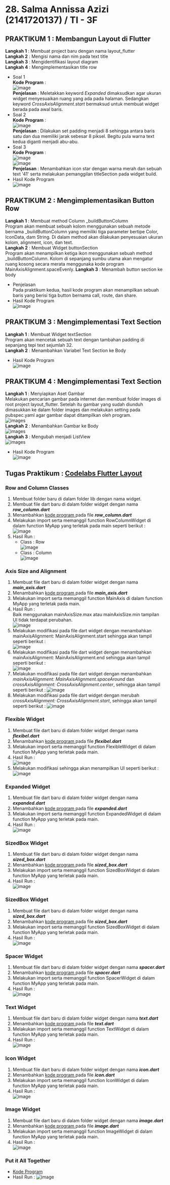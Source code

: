 # **28. Salma Annissa Azizi (2141720137) / TI - 3F**

## **<b>PRAKTIKUM 1 : Membangun Layout di Flutter</b>**

**Langkah 1** : Membuat project baru dengan nama layout_flutter </br>
**Langkah 2** : Mengisi nama dan nim pada text title </br>
**Langkah 3** : Mengidentifikasi layout diagram </br>
**Langkah 4** : Mengimplementasikan title row </br>
- Soal 1 </br>
    **Kode Program** : </br> ![image](docs/p1_soal1.PNG) </br>
    **Penjelasan** : Meletakkan keyword *Expanded* dimaksudkan agar ukuran widget menyesuaikan ruang yang ada pada halaman. Sedangkan keyword *CrossAxisAlignment.start* bermaksud untuk membuat widget berada pada awal baris.
- Soal 2 </br>
    **Kode Program** : </br> ![image](docs/p1_soal2.PNG) </br>
    **Penjelasan** : Dilakukan set padding menjadi 8 sehingga antara baris satu dan dua memiliki jarak sebesar 8 piksel. Begitu pula warna text kedua diganti menjadi abu-abu.
- Soal 3 </br>
    **Kode Program** : </br> ![image](docs/p1_soal3a.PNG) </br>
    ![image](docs/p1_soal3b.PNG) </br>
    **Penjelasan** : Menambahkan icon star dengan warna merah dan sebuah text '41' serta melakukan pemanggilan titleSection pada widget build.
- Hasil Kode Program </br>
![image](docs/p1_hasil.PNG) </br>

## **<b>PRAKTIKUM 2 : Mengimplementasikan Button Row</b>**
**Langkah 1** : Membuat method Column _buildButtonColumn </br>
Program akan membuat sebuah kolom menggunakan sebuah metode bernama _buildButtonColumn yang memiliki tiga parameter bertipe Color, IconData, dam String. Di dalam method akan dilakukan penyesuaian ukuran kolom, alignment, icon, dan text.</br>
**Langkah 2** : Membuat Widget buttonSection </br>
Program akan menampilkan ketiga ikon menggunakan sebuah method _buildButtonColumn. Kolom di sepanjang sumbu utama akan mengatur ruang kosong secara merata menggunaka kode program MainAxisAlignment.spaceEvenly.
**Langkah 3** : Menambah button section ke body </br>
- Penjelasan </br>
Pada praktikum kedua, hasil kode program akan menampilkan sebuah baris yang berisi tiga button bernama call, route, dan share.
- Hasil Kode Program </br>
![image](docs/p2_hasil.PNG) </br>

## **<b>PRAKTIKUM 3 : Mengimplementasi Text Section</b>** 
**Langkah 1** : Membuat Widget textSection </br>
Program akan mencetak sebuah text dengan tambahan padding di sepanjang tepi text sejumlah 32. </br>
**Langkah 2** : Menambahkan Variabel Text Section ke Body </br>
- Hasil Kode Program </br>
![image](docs/p3_hasil.PNG) </br>

## **<b>PRAKTIKUM 4 : Mengimplementasi Text Section</b>**
**Langkah 1** : Menyiapkan Aset Gambar </br>
Melakukan pencarian gambar pada internet dan membuat folder images di root project layout_flutter. Setelah itu gambar yang sudah diunduh dimasukkan ke dalam folder images dan melakukan setting pada pubspec.yaml agar gambar dapat ditampilkan oleh program. </br>
![images](docs/p4_pubspec.yaml) </br>
**Langkah 2** : Menambahkan Gambar ke Body </br>
![images](docs/p4_langkah2.PNG) </br>
**Langkah 3** : Mengubah menjadi ListView </br>
![images](docs/p4_langkah3.PNG) </br>
- Hasil Kode Program </br>
![image](docs/p4_hasil.PNG) </br>

## <b>Tugas Praktikum : <a href='https://docs.flutter.dev/codelabs/layout-basics'> Codelabs Flutter Layout </a></b>
### **Row and Column Classes**
1. Membuat folder baru di dalam folder lib dengan nama widget.
2. Membuat file dart baru di dalam folder widget dengan nama ***row_column.dart***
3. Menambahkan <a href = ''> kode program </a> pada file ***row_column.dart***
4. Melakukan import serta memanggil function RowColumnWidget di dalam function MyApp yang terletak pada main seperti berikut : </br>
![image](docs/tp1_main_row.PNG)
5. Hasil Run : </br>
    - Class : Row </br>
        ![image](docs/tp1_hasil_row.PNG)
    - Class : Column </br>
        ![image](docs/tp1_hasil_column.PNG)

### **Axis Size and Alignment**
1. Membuat file dart baru di dalam folder widget dengan nama ***main_axis.dart***
2. Menambahkan <a href = ''> kode program </a> pada file ***main_axis.dart***
3. Melakukan import serta memanggil function MainAxis di dalam function MyApp yang terletak pada main.
4. Hasil Run : </br>
    Baik menggunakan mainAxisSize.max atau mainAxisSize.min tampilan UI tidak terdapat perubahan. </br>
    ![image](docs/tp2_hasil_min.PNG)
5. Melakukan modifikasi pada file dart widget dengan menambahkan mainAxisAlignment: MainAxisAlignment.start sehingga akan tampil seperti berikut : </br>
    ![image](docs/tp2_hasil_min.PNG)
6. Melakukan modifikasi pada file dart widget dengan menambahkan mainAxisAlignment: MainAxisAlignment.end sehingga akan tampil seperti berikut : </br>
    ![image](docs/axisalignt_end.PNG)
7. Melakukan modifikasi pada file dart widget dengan menambahkan *mainAxisAlignment: MainAxisAlignment.spaceAround* dan *crossAxisAlignment: CrossAxisAlignment.center*, sehingga akan tampil seperti berikut :
    ![image](docs/axisalignt_cross.PNG)
8. Melakukan modifikasi pada file dart widget dengan merubah *crossAxisAlignment: CrossAxisAlignment.start*, sehingga akan tampil seperti berikut :
    ![image](docs/axisalignt_cross_start.PNG)

### **Flexible Widget**
1. Membuat file dart baru di dalam folder widget dengan nama ***flexibel.dart***
2. Menambahkan <a href = ''> kode program </a> pada file ***flexibel.dart***
3. Melakukan import serta memanggil function FlexibleWidget di dalam function MyApp yang terletak pada main.
4. Hasil Run : </br> ![image](docs/flexible_loose.PNG)
5. Melakukan modifikasi sehingga akan menampilkan UI seperti berikut : </br> ![image](docs/flexible_tight.PNG)

### **Expanded Widget**
1. Membuat file dart baru di dalam folder widget dengan nama ***expanded.dart***
2. Menambahkan <a href = ''> kode program </a> pada file ***expanded.dart***
3. Melakukan import serta memanggil function ExpandedWidget di dalam function MyApp yang terletak pada main.
4. Hasil Run : </br> ![image](docs/expanded_modif.PNG)

### **SizedBox Widget**
1. Membuat file dart baru di dalam folder widget dengan nama ***sized_box.dart***
2. Menambahkan <a href = ''> kode program </a> pada file ***sized_box.dart***
3. Melakukan import serta memanggil function SizedBoxWidget di dalam function MyApp yang terletak pada main.
4. Hasil Run : </br> ![image](docs/sizedbox_modif.PNG)

### **SizedBox Widget**
1. Membuat file dart baru di dalam folder widget dengan nama ***sized_box.dart***
2. Menambahkan <a href = ''> kode program </a> pada file ***sized_box.dart***
3. Melakukan import serta memanggil function SizedBoxWidget di dalam function MyApp yang terletak pada main.
4. Hasil Run : </br> ![image](docs/sizedbox_modif.PNG)

### **Spacer Widget**
1. Membuat file dart baru di dalam folder widget dengan nama ***spacer.dart***
2. Menambahkan <a href = ''> kode program </a> pada file ***spacer.dart***
3. Melakukan import serta memanggil function SpacerWidget di dalam function MyApp yang terletak pada main.
4. Hasil Run : </br> ![image](docs/spacer_modif.PNG)

### **Text Widget**
1. Membuat file dart baru di dalam folder widget dengan nama ***text.dart***
2. Menambahkan <a href = ''> kode program </a> pada file ***text.dart***
3. Melakukan import serta memanggil function TextWidget di dalam function MyApp yang terletak pada main.
4. Hasil Run : </br> ![image](docs/text_modif.PNG)

### **Icon Widget**
1. Membuat file dart baru di dalam folder widget dengan nama ***icon.dart***
2. Menambahkan <a href = ''> kode program </a> pada file ***icon.dart***
3. Melakukan import serta memanggil function IconWidget di dalam function MyApp yang terletak pada main.
4. Hasil Run : </br> ![image](docs/icon_modif.PNG)

### **Image Widget**
1. Membuat file dart baru di dalam folder widget dengan nama ***image.dart***
2. Menambahkan <a href = ''> kode program </a> pada file ***image.dart***
3. Melakukan import serta memanggil function ImageWidget di dalam function MyApp yang terletak pada main.
4. Hasil Run : </br> ![image](docs/img_modif.PNG)

### **Put it All Together**
- <a href = ''> Kode Program </a>
- Hasil Run : ![image](docs/put_all_together.PNG)
